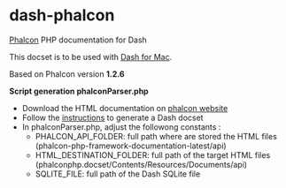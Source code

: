 dash-phalcon
============

[Phalcon](http://phalconphp.com) PHP documentation for Dash

This docset is to be used with [Dash for Mac](http://kapeli.com/dash).

Based on Phalcon version **1.2.6**

**Script generation phalconParser.php**

- Download the HTML documentation on [phalcon website](http://media.readthedocs.org/htmlzip/phalcon-php-framework-documentation/latest/phalcon-php-framework-documentation.zip)
- Follow the [instructions](http://kapeli.com/docsets) to generate a Dash docset
- In phalconParser.php, adjust the followong constants :
	- PHALCON_API_FOLDER: full path where are stored the HTML files (phalcon-php-framework-documentation-latest/api)
	- HTML_DESTINATION_FOLDER: full path of the target HTML files (phalconphp.docset/Contents/Resources/Documents/api)
	- SQLITE_FILE: full path of the Dash SQLite file
